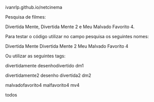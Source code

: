 ivanrlp.github.io/netcinema

Pesquisa de filmes:

Divertida Mente, Divertida Mente 2 e Meu Malvado Favorito 4.

Para testar o código utilizar no campo pesquisa os seguintes nomes:

Divertida Mente
Divertida Mente 2
Meu Malvado Favorito 4



Ou utilizar as seguintes tags:

divertidamente
desenhodivertido 
dm1 

divertidamente2
desenho
divertida2
dm2

malvadofavorito4
malfavorito4
mv4

todos

